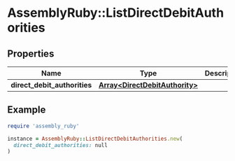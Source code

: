 # AssemblyRuby::ListDirectDebitAuthorities

## Properties

| Name | Type | Description | Notes |
| ---- | ---- | ----------- | ----- |
| **direct_debit_authorities** | [**Array&lt;DirectDebitAuthority&gt;**](DirectDebitAuthority.md) |  | [optional] |

## Example

```ruby
require 'assembly_ruby'

instance = AssemblyRuby::ListDirectDebitAuthorities.new(
  direct_debit_authorities: null
)
```


